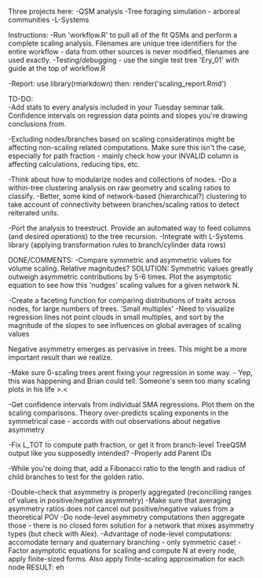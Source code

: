 Three projects here:
-QSM analysis
-Tree foraging simulation - arboreal communities
-L-Systems

Instructions:
-Run 'workflow.R' to pull all of the fit QSMs and perform a complete scaling analysis. Filenames are unique tree identifiers
for the entire workflow - data from other sources is never modified, filenames are used exactly.
-Testing/debugging - use the single test tree 'Ery_01' with guide at the top of workflow.R

-Report: use library(rmarkdown) then: 
render('scaling_report.Rmd')

TO-DO:	
-Add stats to every analysis included in your Tuesday seminar talk. Confidence intervals on regression data points and
slopes you're drawing conclusions from.
          
-Excluding nodes/branches based on scaling consideratinos might be affecting non-scaling related computations. 
Make sure this isn't the case, especially for path fraction - 
mainly check how your INVALID column is affecting calculations, reducing tips, etc.

-Think about how to modularize nodes and collections of nodes. 
  -Do a within-tree clustering analysis on raw geometry and scaling ratios to classify.
  	-Better, some kind of network-based (hierarchical?) clustering to take account of connectivity between branches/scaling ratios to detect reiterated units.

-Port the analysis to treestruct. Provide an automated way to feed columns (and desired operations) to the  tree recursion.
-Integrate with L-Systems library (applying transformation rules to branch/cylinder data rows)

DONE/COMMENTS:
-Compare symmetric and asymmetric values for volume scaling. Relative magnitudes?
	SOLUTION: Symmetric values greatly outweigh asymmetric contributions by 5-6 times. Plot the asymptotic equation to see how this 'nudges' scaling values for a given network N.

-Create a faceting function for comparing distributions of traits across nodes, for large numbers of trees. 'Small multiples'
	-Need to visualize regression lines not point clouds in small multiples, and sort by the magnitude of the slopes to see influences on global averages of scaling values

Negative asymmetry emerges as pervasive in trees. This might be a more important result than we realize.

-Make sure 0-scaling trees arent fixing your regression in some way. - Yep, this was happening and Brian could tell. Someone's seen too many scaling plots in his life >.<

-Get confidence intervals from individual SMA regressions. Plot them on the scaling comparisons. Theory over-predicts scaling exponents in the symmetrical case - accords with out observations about negative asymmetry

-Fix L_TOT to compute path fraction, or get it from branch-level TreeQSM output like you supposedly intended?
  -Properly add Parent IDs 
  
-While you're doing that, add a Fibonacci ratio to the length and radius of child branches to test for the golden ratio. 

-Double-check that asymmetry is properly aggregated (reconciliing ranges of values in positive/negative asymmetry)
  -Make sure that averaging asymmetry ratios does not cancel out positive/negative values from a theoretical POV
    -Do node-level asymmetry computations then aggregate those - there is no closed form solution for a network that
    mixes asymmetry types (but check with Alex).
      -Advantage of node-level computations: accomodate ternary and quaternary branching - only symmetric case!
        -Factor asymptotic equations for scaling and compute N at every node, apply finite-sized forms. Also apply
          finite-scaling approximation for each node
          RESULT: eh
